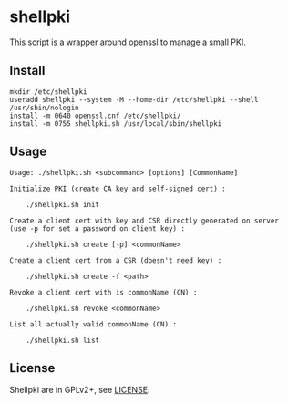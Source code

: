 # shellpki

This script is a wrapper around openssl to manage a small PKI.

## Install

~~~
mkdir /etc/shellpki
useradd shellpki --system -M --home-dir /etc/shellpki --shell /usr/sbin/nologin
install -m 0640 openssl.cnf /etc/shellpki/
install -m 0755 shellpki.sh /usr/local/sbin/shellpki
~~~

## Usage

~~~
Usage: ./shellpki.sh <subcommand> [options] [CommonName]

Initialize PKI (create CA key and self-signed cert) :

    ./shellpki.sh init

Create a client cert with key and CSR directly generated on server
(use -p for set a password on client key) :

    ./shellpki.sh create [-p] <commonName>

Create a client cert from a CSR (doesn't need key) :

    ./shellpki.sh create -f <path>

Revoke a client cert with is commonName (CN) :

    ./shellpki.sh revoke <commonName>

List all actually valid commonName (CN) :

    ./shellpki.sh list
~~~

## License

Shellpki are in GPLv2+, see [LICENSE](LICENSE).
